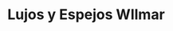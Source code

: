 ---
title: "Lujos y Espejos WIlmar"
url: /barrios-unidos/lujos-y-espejos-wilmar/
shop: Autoteile
---